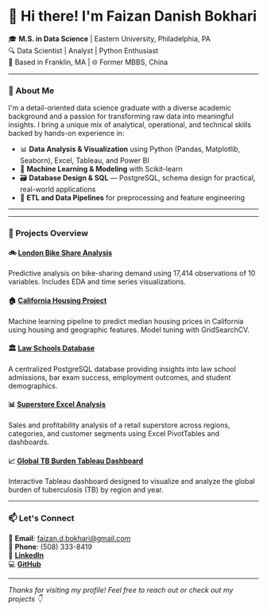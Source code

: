 # 👋 Hi there! I'm Faizan Danish Bokhari

🎓 **M.S. in Data Science** | Eastern University, Philadelphia, PA  
🔍 Data Scientist | Analyst | Python Enthusiast  
📍 Based in Franklin, MA | 🌐 Former MBBS, China  

---

### 🚀 About Me

I'm a detail-oriented data science graduate with a diverse academic background and a passion for transforming raw data into meaningful insights. I bring a unique mix of analytical, operational, and technical skills backed by hands-on experience in:

- 📊 **Data Analysis & Visualization** using Python (Pandas, Matplotlib, Seaborn), Excel, Tableau, and Power BI  
- 🧠 **Machine Learning & Modeling** with Scikit-learn  
- 🗃️ **Database Design & SQL** — PostgreSQL, schema design for  practical, real-world applications  
- 🔄 **ETL and Data Pipelines** for preprocessing and feature engineering  

---

---

### 📂 Projects Overview

#### 🚲 [London Bike Share Analysis](https://github.com/fbokhari7/london-bike-share)
Predictive analysis on bike-sharing demand using 17,414 observations of 10 variables. Includes EDA and time series visualizations.

#### 🏠 [California Housing Project](https://github.com/fbokhari7/california-housing-project)
Machine learning pipeline to predict median housing prices in California using housing and geographic features. Model tuning with GridSearchCV.

#### 🏛 [Law Schools Database](https://github.com/fbokhari7/Law-Schools)
A centralized PostgreSQL database providing insights into law school admissions, bar exam success, employment outcomes, and student demographics.

#### 📊 [Superstore Excel Analysis](https://github.com/fbokhari7/Superstore_excel)
Sales and profitability analysis of a retail superstore across regions, categories, and customer segments using Excel PivotTables and dashboards.

#### 📈 [Global TB Burden Tableau Dashboard](https://public.tableau.com/app/profile/faizan.bokhari/viz/GlobalSuperStore_17446625259780/FinalDashboard?publish=yes)
Interactive Tableau dashboard designed to visualize and analyze the global burden of tuberculosis (TB) by region and year.

---

### 📫 Let's Connect

📧 **Email**: faizan.d.bokhari@gmail.com  
📱 **Phone**: (508) 333-8419  
🔗 [**LinkedIn**](https://www.linkedin.com/in/faizan-bokhari/)  
💻 [**GitHub**](https://github.com/fbokhari7)

---

*Thanks for visiting my profile! Feel free to reach out or check out my projects 👇*


<!---
fbokhari7/fbokhari7 is a ✨ special ✨ repository because its `README.md` (this file) appears on your GitHub profile.
You can click the Preview link to take a look at your changes.
--->

